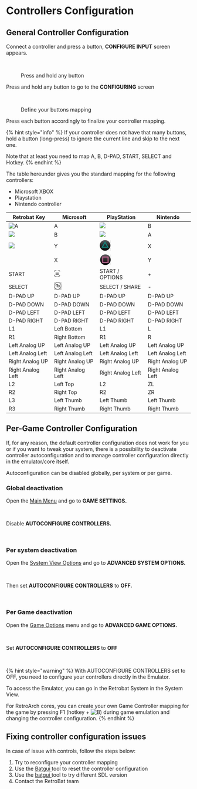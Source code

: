 # Controllers Configuration

## General Controller Configuration

Connect a controller and press a button, **CONFIGURE INPUT** screen appears.

<figure><img src="https://i.imgur.com/C8T3fn5.png" alt=""><figcaption><p>Press and hold any button</p></figcaption></figure>

Press and hold any button to go to the **CONFIGURING** screen

<figure><img src="https://i.imgur.com/b3mepeW.png" alt=""><figcaption><p>Define your buttons mapping</p></figcaption></figure>

Press each button accordingly to finalize your controller mapping.

{% hint style="info" %}
If your controller does not have that many buttons, hold a button (long-press) to ignore the current line and skip to the next one.

Note that at least you need to map A, B, D-PAD, START, SELECT and Hotkey.
{% endhint %}

The table hereunder gives you the standard mapping for the following controllers:

* Microsoft XBOX
* Playstation
* Nintendo controller

| Retrobat Key                                                                 | Microsoft                                   | PlayStation                                 | Nintendo          |
| ---------------------------------------------------------------------------- | ------------------------------------------- | ------------------------------------------- | ----------------- |
| ![A](<../.gitbook/assets/image (1) (2) (1).png>)                             | A                                           | ![](<../.gitbook/assets/image (11).png>)    | B                 |
| ![](<../.gitbook/assets/image (4) (1).png>)                                  | B                                           | ![](<../.gitbook/assets/image (8) (1).png>) | A                 |
| ![](<../.gitbook/assets/image (3) (1) (2).png>)                              | Y                                           | ![](<../.gitbook/assets/image (7).png>)     | X                 |
| <img src="../.gitbook/assets/image (2) (1) (1).png" alt="" data-size="line"> | X                                           | ![](<../.gitbook/assets/image (10).png>)    | Y                 |
| START                                                                        | ![](<../.gitbook/assets/image (5) (1).png>) | START / OPTIONS                             | +                 |
| SELECT                                                                       | ![](<../.gitbook/assets/image (6) (1).png>) | SELECT / SHARE                              | -                 |
| D-PAD UP                                                                     | D-PAD UP                                    | D-PAD UP                                    | D-PAD UP          |
| D-PAD DOWN                                                                   | D-PAD DOWN                                  | D-PAD DOWN                                  | D-PAD DOWN        |
| D-PAD LEFT                                                                   | D-PAD LEFT                                  | D-PAD LEFT                                  | D-PAD LEFT        |
| D-PAD RIGHT                                                                  | D-PAD RIGHT                                 | D-PAD RIGHT                                 | D-PAD RIGHT       |
| L1                                                                           | Left Bottom                                 | L1                                          | L                 |
| R1                                                                           | Right Bottom                                | R1                                          | R                 |
| Left Analog UP                                                               | Left Analog UP                              | Left Analog UP                              | Left Analog UP    |
| Left Analog Left                                                             | Left Analog Left                            | Left Analog Left                            | Left Analog Left  |
| Right Analog UP                                                              | Right Analog UP                             | Right Analog UP                             | Right Analog UP   |
| Right Analog Left                                                            | Right Analog Left                           | Right Analog Left                           | Right Analog Left |
| L2                                                                           | Left Top                                    | L2                                          | ZL                |
| R2                                                                           | Right Top                                   | R2                                          | ZR                |
| L3                                                                           | Left Thumb                                  | Left Thumb                                  | Left Thumb        |
| R3                                                                           | Right Thumb                                 | Right Thumb                                 | Right Thumb       |

## Per-Game Controller Configuration

If, for any reason, the default controller configuration does not work for you or if you want to tweak your system, there is a possibility to deactivate controller autoconfiguration and to manage controller configuration directly in the emulator/core itself.

Autoconfiguration can be disabled globally, per system or per game.

### **Global deactivation**

Open the [Main Menu](../navigation/main-menu.md) and go to **GAME SETTINGS.**

<figure><img src="https://i.imgur.com/LL6eTfL.png" alt=""><figcaption></figcaption></figure>

Disable **AUTOCONFIGURE CONTROLLERS.**

<figure><img src="https://i.imgur.com/USc60bs.png" alt=""><figcaption></figcaption></figure>

### **Per system d**eactivation

Open the [System View Options](../navigation/view-options.md) and go to **ADVANCED SYSTEM OPTIONS.**

<figure><img src="https://i.imgur.com/OwqDv4H.png" alt=""><figcaption></figcaption></figure>

Then set **AUTOCONFIGURE CONTROLLERS** to **OFF.**

<figure><img src="https://i.imgur.com/DnYtGMf.png" alt=""><figcaption></figcaption></figure>

### **Per Game d**eactivation

Open the [Game Options](../navigation/game-options.md) menu and go to **ADVANCED GAME OPTIONS.**

<figure><img src="https://i.imgur.com/tUJldiK.png" alt=""><figcaption></figcaption></figure>

Set **AUTOCONFIGURE CONTROLLERS** to **OFF**

<figure><img src="https://i.imgur.com/b6Z10Rc.png" alt=""><figcaption></figcaption></figure>

{% hint style="warning" %}
With AUTOCONFIGURE CONTROLLERS set to OFF, you need to configure your controllers directly in the Emulator.

To access the Emulator, you can go in the Retrobat System in the System View.

For RetroArch cores, you can create your own Game Controller mapping for the game by pressing F1 (hotkey + ![B](<../.gitbook/assets/image (4) (1).png>)) during game emulation and changing the controller configuration.
{% endhint %}

## Fixing controller configuration issues

In case of issue with controls, follow the steps below:&#x20;

1. Try to reconfigure your controller mapping
2. Use the [Batgui ](../advanced-features/batgui.md#change-sdl-library-version-and-reset-controller-configuration)tool to reset the controller configuration
3. Use the [batgui ](../advanced-features/batgui.md#change-sdl-library-version-and-reset-controller-configuration)tool to try different SDL version
4. Contact the RetroBat team
